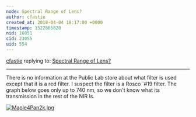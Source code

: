 ```yaml
---
node: Spectral Range of Lens? 
author: cfastie
created_at: 2018-04-04 18:17:00 +0000
timestamp: 1522865820
nid: 16051
cid: 23055
uid: 554
---
```




[cfastie](../profile/cfastie) replying to: [Spectral Range of Lens? ](../notes/RexToother/04-02-2018/spectral-range-of-lens)

----
There is no information at the Public Lab store about what filter is used except that it is a red filter. I suspect the filter is a Rosco `#19 filter. The graph below goes only up to 740 nm, so we don't know what its transmission in the rest of the NIR is.

[![Maple4Pan2k.jpg](https://i.publiclab.org/system/images/photos/000/003/908/medium/19.jpg)](https://i.publiclab.org/system/images/photos/000/003/908/original/19.jpg)



